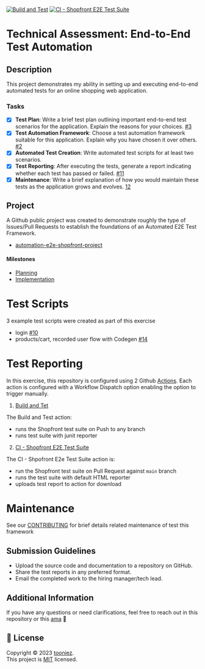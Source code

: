 [![Build and Test](https://github.com/tooniez/shopfront-e2e-exercise/actions/workflows/build.yml/badge.svg)](https://github.com/tooniez/shopfront-e2e-exercise/actions/workflows/build.yml)
[![CI - Shopfront E2E Test Suite](https://github.com/tooniez/shopfront-e2e-exercise/actions/workflows/ci.yml/badge.svg)](https://github.com/tooniez/shopfront-e2e-exercise/actions/workflows/ci.yml)

# Technical Assessment: End-to-End Test Automation

## Description

This project demonstrates my ability in setting up and executing end-to-end automated tests for an online shopping web application.

### Tasks

- [x] **Test Plan**: Write a brief test plan outlining important end-to-end test scenarios for the application. Explain the reasons for your choices. [#3](https://github.com/tooniez/shopfront-e2e-exercise/issues/3)
- [x] **Test Automation Framework**: Choose a test automation framework suitable for this application. Explain why you have chosen it over others. [#2](https://github.com/tooniez/shopfront-e2e-exercise/issues/2)
- [x] **Automated Test Creation**: Write automated test scripts for at least two scenarios. 
- [x] **Test Reporting**: After executing the tests, generate a report indicating whether each test has passed or failed. [#11](https://github.com/tooniez/shopfront-e2e-exercise/issues/11)
- [x] **Maintenance**: Write a brief explanation of how you would maintain these tests as the application grows and evolves. [12](https://github.com/tooniez/shopfront-e2e-exercise/issues/12)

## Project

A Github public project was created to demonstrate roughly the type of Issues/Pull Requests to establish the foundations of an Automated E2E Test Framework.

- [automation-e2e-shopfront-project](https://github.com/users/tooniez/projects/13/)

#### Milestones

- [Planning](https://github.com/tooniez/shopfront-e2e-exercise/milestone/1)
- [Implementation](https://github.com/tooniez/shopfront-e2e-exercise/milestone/2)


# Test Scripts

3 example test scripts were created as part of this exercise

- login [#10](https://github.com/tooniez/shopfront-e2e-exercise/issues/10)
- products/cart, recorded user flow with Codegen [#14](https://github.com/tooniez/shopfront-e2e-exercise/issues/14)


# Test Reporting

In this exercise, this repository is configured using 2 Github [Actions](https://github.com/tooniez/shopfront-e2e-exercise/actions). Each action is configured with a Workflow Dispatch option enabling the option to trigger manually.

1. [Build and Tet](https://github.com/tooniez/shopfront-e2e-exercise/actions/workflows/build.yml)

The Build and Test action:

- runs the Shopfront test suite on Push to any branch
- runs test suite with junit reporter

2. [CI - Shopfront E2E Test Suite](https://github.com/tooniez/shopfront-e2e-exercise/actions/workflows/ci.yml)

The CI - Shpofront E2e Test Suite action is:

- run the Shopfront test suite on Pull Request against `main` branch
- runs the test suite with default HTML reporter
- uploads test report to action for download

# Maintenance

See our [CONTRIBUTING](docs/CONTRIBUTING.md) for brief details related maintenance of test this framework


## Submission Guidelines

- Upload the source code and documentation to a repository on GitHub.
- Share the test reports in any preferred format.
- Email the completed work to the hiring manager/tech lead.

## Additional Information

If you have any questions or need clarifications, feel free to reach out in this repository or this [ama](http://github.com/tooniez/ama) 📧

## 📝 License

Copyright © 2023 [tooniez](https://github.com/tooniez). <br />
This project is [MIT](https://github.com/tooniez/tooniez/blob/main/LICENSE) licensed.
